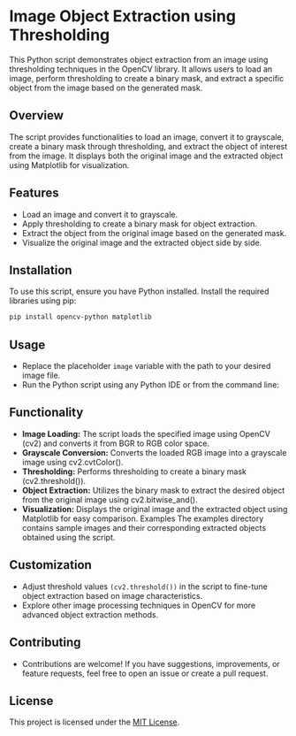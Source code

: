 # Image Object Extraction using Thresholding

This Python script demonstrates object extraction from an image using thresholding techniques in the OpenCV library. It allows users to load an image, perform thresholding to create a binary mask, and extract a specific object from the image based on the generated mask.

## Overview
The script provides functionalities to load an image, convert it to grayscale, create a binary mask through thresholding, and extract the object of interest from the image. It displays both the original image and the extracted object using Matplotlib for visualization.

## Features
- Load an image and convert it to grayscale.
- Apply thresholding to create a binary mask for object extraction.
- Extract the object from the original image based on the generated mask.
- Visualize the original image and the extracted object side by side.

## Installation
To use this script, ensure you have Python installed. Install the required libraries using pip:

```bash
pip install opencv-python matplotlib
```
## Usage
- Replace the placeholder `image` variable with the path to your desired image file.
- Run the Python script using any Python IDE or from the command line:

## Functionality
- **Image Loading:** The script loads the specified image using OpenCV (cv2) and converts it from BGR to RGB color space.
- **Grayscale Conversion:** Converts the loaded RGB image into a grayscale image using cv2.cvtColor().
- **Thresholding:** Performs thresholding to create a binary mask (cv2.threshold()).
- **Object Extraction:** Utilizes the binary mask to extract the desired object from the original image using cv2.bitwise_and().
- **Visualization:** Displays the original image and the extracted object using Matplotlib for easy comparison.
Examples
The examples directory contains sample images and their corresponding extracted objects obtained using the script.

## Customization
- Adjust threshold values `(cv2.threshold())` in the script to fine-tune object extraction based on image characteristics.
- Explore other image processing techniques in OpenCV for more advanced object extraction methods.

## Contributing
- Contributions are welcome! If you have suggestions, improvements, or feature requests, feel free to open an issue or create a pull request.

## License
This project is licensed under the [MIT License]().
